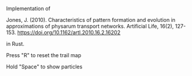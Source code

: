 Implementation of 

Jones, J. (2010). Characteristics of pattern formation and evolution in approximations of physarum transport networks. Artificial Life, 16(2), 127-153. https://doi.org/10.1162/artl.2010.16.2.16202

in Rust.

Press "R" to reset the trail map

Hold "Space" to show particles
